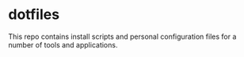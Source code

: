# dotfiles

This repo contains install scripts and personal configuration files for a number of tools and applications.
